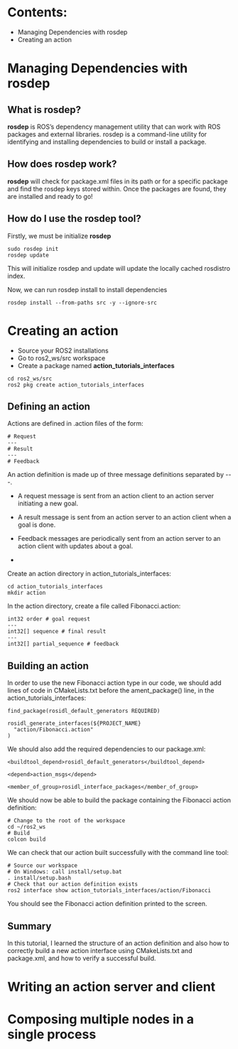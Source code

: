 # Contents:

- Managing Dependencies with rosdep
- Creating an action

# Managing Dependencies with rosdep

## What is rosdep?

**rosdep** is ROS’s dependency management utility that can work with ROS packages and external libraries. rosdep is a command-line utility for identifying and installing dependencies to build or install a package. 

## How does rosdep work?

**rosdep** will check for package.xml files in its path or for a specific package and find the rosdep keys stored within. Once the packages are found, they are installed and ready to go!

## How do I use the rosdep tool?

Firstly, we must be initialize **rosdep**

```
sudo rosdep init
rosdep update
```

This will initialize rosdep and update will update the locally cached rosdistro index.

Now, we can run rosdep install to install dependencies

```
rosdep install --from-paths src -y --ignore-src
```

##
##

# Creating an action

- Source your ROS2 installations
- Go to ros2_ws/src workspace
- Create a package named **action_tutorials_interfaces**

```
cd ros2_ws/src
ros2 pkg create action_tutorials_interfaces
```

## Defining an action

Actions are defined in .action files of the form:
```
# Request
---
# Result
---
# Feedback
```

An action definition is made up of three message definitions separated by ---.


- A request message is sent from an action client to an action server initiating a new goal.
- A result message is sent from an action server to an action client when a goal is done.
- Feedback messages are periodically sent from an action server to an action client with updates about a goal.

-

Create an action directory in action_tutorials_interfaces:

```
cd action_tutorials_interfaces
mkdir action
```

In the action directory, create a file called Fibonacci.action:

```
int32 order # goal request
---
int32[] sequence # final result
---
int32[] partial_sequence # feedback
```

## Building an action

In order to use the new Fibonacci action type in our code, we should add lines of code in CMakeLists.txt before the ament_package() line, in the action_tutorials_interfaces:

```
find_package(rosidl_default_generators REQUIRED)

rosidl_generate_interfaces(${PROJECT_NAME}
  "action/Fibonacci.action"
)
```

We should also add the required dependencies to our package.xml:

```
<buildtool_depend>rosidl_default_generators</buildtool_depend>

<depend>action_msgs</depend>

<member_of_group>rosidl_interface_packages</member_of_group>
```

We should now be able to build the package containing the Fibonacci action definition:

```
# Change to the root of the workspace
cd ~/ros2_ws
# Build
colcon build
```

We can check that our action built successfully with the command line tool:

```
# Source our workspace
# On Windows: call install/setup.bat
. install/setup.bash
# Check that our action definition exists
ros2 interface show action_tutorials_interfaces/action/Fibonacci
```

You should see the Fibonacci action definition printed to the screen.

## Summary

In this tutorial, I learned the structure of an action definition and also how to correctly build a new action interface using CMakeLists.txt and package.xml, and how to verify a successful build.


##
##

# Writing an action server and client
# Composing multiple nodes in a single process
